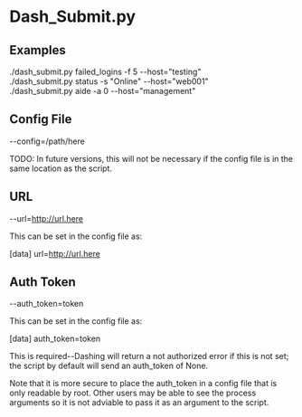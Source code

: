 # Dash_Submit.py

## Examples

./dash_submit.py failed_logins -f 5 --host="testing"  
./dash_submit.py status -s "Online" --host="web001"  
./dash_submit.py aide -a 0 --host="management"  

## Config File

--config=/path/here

TODO: In future versions, this will not be necessary if the config file is in the same location as the script.

## URL

--url=http://url.here

This can be set in the config file as:

[data]
url=http://url.here

## Auth Token

--auth_token=token

This can be set in the config file as:

[data]
auth_token=token

This is required--Dashing will return a not authorized error if this is not set; the script by default will send an auth_token of None.

Note that it is more secure to place the auth_token in a config file that is only readable by root. Other users may be able to see the process arguments so it is not adviable to pass it as an argument to the script.
